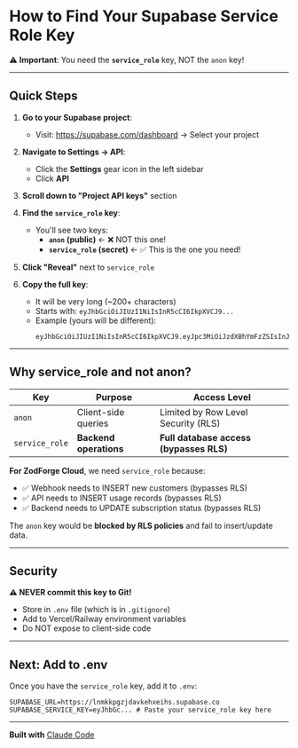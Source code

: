 # How to Find Your Supabase Service Role Key

⚠️ **Important**: You need the **`service_role`** key, NOT the `anon` key!

---

## Quick Steps

1. **Go to your Supabase project**:
   - Visit: https://supabase.com/dashboard → Select your project

2. **Navigate to Settings → API**:
   - Click the **Settings** gear icon in the left sidebar
   - Click **API**

3. **Scroll down to "Project API keys"** section

4. **Find the `service_role` key**:
   - You'll see two keys:
     - **`anon` (public)** ← ❌ NOT this one!
     - **`service_role` (secret)** ← ✅ This is the one you need!

5. **Click "Reveal"** next to `service_role`

6. **Copy the full key**:
   - It will be very long (~200+ characters)
   - Starts with: `eyJhbGciOiJIUzI1NiIsInR5cCI6IkpXVCJ9...`
   - Example (yours will be different):
     ```
     eyJhbGciOiJIUzI1NiIsInR5cCI6IkpXVCJ9.eyJpc3MiOiJzdXBhYmFzZSIsInJlZiI6IllvdXJQcm9qZWN0UmVmIiwicm9sZSI6InNlcnZpY2Vfcm9sZSIsImlhdCI6MTYyMzg1MDAwMCwiZXhwIjoyMzc5NTg3MTk5fQ.YOUR_SIGNATURE_HERE
     ```

---

## Why service_role and not anon?

| Key | Purpose | Access Level |
|-----|---------|-------------|
| `anon` | Client-side queries | Limited by Row Level Security (RLS) |
| `service_role` | **Backend operations** | **Full database access (bypasses RLS)** |

**For ZodForge Cloud**, we need `service_role` because:
- ✅ Webhook needs to INSERT new customers (bypasses RLS)
- ✅ API needs to INSERT usage records (bypasses RLS)
- ✅ Backend needs to UPDATE subscription status (bypasses RLS)

The `anon` key would be **blocked by RLS policies** and fail to insert/update data.

---

## Security

**⚠️ NEVER commit this key to Git!**

- Store in `.env` file (which is in `.gitignore`)
- Add to Vercel/Railway environment variables
- Do NOT expose to client-side code

---

## Next: Add to .env

Once you have the `service_role` key, add it to `.env`:

```env
SUPABASE_URL=https://lnmkkpgzjdavkehxeihs.supabase.co
SUPABASE_SERVICE_KEY=eyJhbGc... # Paste your service_role key here
```

---

**Built with** [Claude Code](https://claude.com/claude-code)
